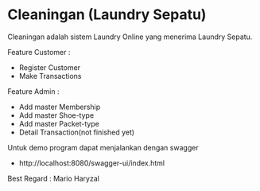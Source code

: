 # Cleaningan (Laundry Sepatu) 

Cleaningan adalah sistem Laundry Online yang menerima Laundry Sepatu.

Feature Customer : 
- Register Customer
- Make Transactions

Feature Admin : 
- Add master Membership
- Add master Shoe-type
- Add master Packet-type
- Detail Transaction(not finished yet)

Untuk demo program dapat menjalankan dengan swagger
- http://localhost:8080/swagger-ui/index.html

Best Regard : Mario Haryzal